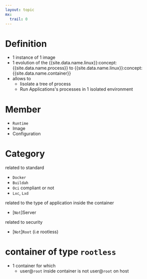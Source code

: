 ```yaml
---
layout: topic
mx:
  trail: 0
---
```



# Definition
- 1 instance of 1 image
- 1 evolution of the {{site.data.name.linux}}:concept:{{site.data.name.process}} to {{site.data.name.linux}}:concept:{{site.data.name.container}}
- allows to 
  - Iisolate a tree of process
  - Run Applications's processes in 1 isolated environment

# Member
- `Runtime`
- Image
- Configuration

# Category
related to standard
- `Docker`
- `Buildah`
- `Oci` compliant or not
- `Lxc`, `Lxd`

related to the type of application inside the container
- [`Not`]Server

related to security
- [`Not`]`Root` (i.e rootless)


# container of type  `rootless` 
- 1 container for which
  - user@`root` inside container is not user@`root` on host
